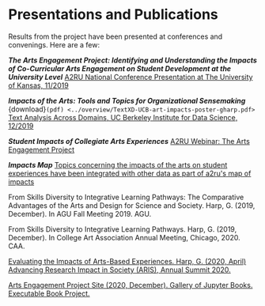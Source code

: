# Presentations and Publications

Results from the project have been presented at conferences and convenings. Here are a few:



***The Arts Engagement Project: Identifying and Understanding the Impacts of Co-Curricular Arts Engagement on Student Development at the University Level***
[A2RU National Conference Presentation at The University of Kansas, 11/2019](https://www.a2ru.org/wp-content/uploads/2019/07/a2ru_AEP-Conference-Presentation-Updated_Blue-11.7.19.pdf)



***Impacts of the Arts: Tools and Topics for Organizational Sensemaking*** {download}`(pdf) <../overview/TextXD-UCB-art-impacts-poster-gharp.pdf>`
[Text Analysis Across Domains, UC Berkeley Institute for Data Science, 12/2019](https://www.textxd.org/2019/program/#day3) 



***Student Impacts of Collegiate Arts Experiences***
[A2RU Webinar: The Arts Engagement Project](https://www.a2ru.org/events/circuits-webinar-arts-engagement-project-2/)



***Impacts Map***
[Topics concerning the impacts of the arts on student experiences have been integrated with other data as part of a2ru's map of impacts](https://doi.org/10.3998/mpub.11660399)



From Skills Diversity to Integrative Learning Pathways: The Comparative Advantages of the Arts and Design for Science and Society. Harp, G. (2019, December). In AGU Fall Meeting 2019. AGU.



From Skills Diversity to Integrative Learning Pathways. Harp, G. (2019, December). In College Art Association Annual Meeting, Chicago, 2020. CAA.



[Evaluating the Impacts of Arts-Based Experiences. Harp, G. (2020, April) Advancing Research Impact in Society (ARIS), Annual Summit 2020.](https://www.youtube.com/watch?v=0VZpfFa58JM&list=PLgjgKtueGBteN2vhfUe7uKOqSXYCkn5Nx&index=12&t=0s)


[Arts Engagement Project Site (2020, December). Gallery of Jupyter Books. Executable Book Project.](https://executablebooks.org/en/latest/gallery.html)
